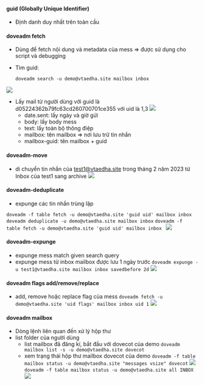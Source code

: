 #### guid (Globally Unique Identifier)
  - Định danh duy nhất trên toàn cầu

#### doveadm fetch
  - Dùng để fetch nội dung và metadata của mess => được sử dụng cho script và debugging
  - Tìm guid: 
  
    ``` doveadm search -u demo@vtaedha.site mailbox inbox ```
    
   ![](https://i.imgur.com/OVTuEXS.png)
   
   - Lấy mail từ người dùng với guid là d05224362b79fc63cd260700701ce355 với uid là 1,3
    ![](https://i.imgur.com/aR81GJ4.png)
        + date.sent: lấy ngày và giờ gửi
        + body: lấy body mess
        + text: lấy toàn bộ thông điệp
        + mailbox: tên mailbox => nơi lưu trữ tin nhắn
        + mailbox-guid: tên mailbox + guid
#### doveadm-move
   - di chuyển tin nhắn của test1@vtaedha.site trong tháng 2 năm 2023 từ Inbox của test1 sang archive
    ![](https://i.imgur.com/0RmUtkG.png)
#### doveadm-deduplicate
  - expunge các tin nhắn trùng lặp
  
  ```doveadm -f table fetch -u demo@vtaedha.site 'guid uid' mailbox inbox```
  ```deveadm deduplicate -u demo@vtaedha.site mailbox inbox```
  ```doveadm -f table fetch -u demo@vtaedha.site 'guid uid' mailbox inbox ```
  ![](https://i.imgur.com/k5odAxo.png)
  
#### doveadm-expunge 
  - expunge mess match given search query
  - expunge mess từ inbox mailbox được lưu 1 ngày trước
  ```doveadm expunge -u test1@vtaedha.site mailbox inbox savedbefore 2d```
  ![](https://i.imgur.com/XkTzArN.png)
  
#### doveadm flags add/remove/replace 
  - add, remove hoặc replace flag của mess
  ```doveadm fetch -u demo@vtaedha.site 'uid flags' mailbox inbox uid 1```
  ![](https://i.imgur.com/OJMLpVv.png)
#### doveadm mailbox
  - Dòng lệnh liên quan đến xử lý hộp thư
  - list folder của người dùng
    - list mailbox đã đăng kí, bắt đầu với dovecot của demo
  ```doveadm mailbox list -s -u demo@vtaedha.site dovecot```
    - xem trạng thái hộp thư mailbox dovecot của demo
  ```doveadm -f table mailbox status -u demo@vtaedha.site "messages vsize" dovecot```
  ![](https://i.imgur.com/0tZaE5j.png)
  ```doveadm -f table mailbox status -u demo@vtaedha.site all INBOX```
  ![](https://i.imgur.com/LbcLbqA.png)
